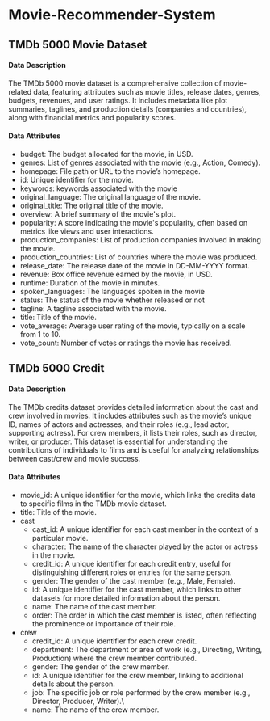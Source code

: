 # Movie-Recommender-System
## TMDb 5000 Movie Dataset
####  Data Description
The TMDb 5000 movie dataset is a comprehensive collection of movie-related data, featuring attributes such as movie titles, release dates, genres, budgets, revenues, and user ratings. It includes metadata like plot summaries, taglines, and production details (companies and countries), along with financial metrics and popularity scores. 
#### Data Attributes
+ budget: The budget allocated for the movie, in USD.
+ genres: List of genres associated with the movie (e.g., Action, Comedy).
+ homepage: File path or URL to the movie’s homepage.
+ id: Unique identifier for the movie.
+ keywords: keywords associated with the movie
+ original_language: The original language of the movie.
+ original_title: The original title of the movie.
+ overview: A brief summary of the movie's plot.
+ popularity: A score indicating the movie's popularity, often based on metrics like views and user interactions.
+ production_companies: List of production companies involved in making the movie.
+ production_countries: List of countries where the movie was produced.
+ release_date: The release date of the movie in DD-MM-YYYY format.
+ revenue: Box office revenue earned by the movie, in USD.
+ runtime: Duration of the movie in minutes.
+ spoken_languages: The languages spoken in the movie
+ status: The status of the movie whether released or not
+ tagline: A tagline associated with the movie.
+ title: Title of the movie.
+ vote_average: Average user rating of the movie, typically on a scale from 1 to 10.
+ vote_count: Number of votes or ratings the movie has received.
## TMDb 5000 Credit 
#### Data  Description
The TMDb credits dataset provides detailed information about the cast and crew involved in movies. It includes attributes such as the movie’s unique ID, names of actors and actresses, and their roles (e.g., lead actor, supporting actress). For crew members, it lists their roles, such as director, writer, or producer. This dataset is essential for understanding the contributions of individuals to films and is useful for analyzing relationships between cast/crew and movie success.
#### Data Attributes
+ movie_id: A unique identifier for the movie, which links the credits data to specific films in the TMDb movie dataset.
+ title: Title of the movie.
+ cast
  + cast_id: A unique identifier for each cast member in the context of a particular movie.
  + character: The name of the character played by the actor or actress in the movie.
  + credit_id: A unique identifier for each credit entry, useful for distinguishing different roles or entries for the same person.
  + gender: The gender of the cast member (e.g., Male, Female).
  + id: A unique identifier for the cast member, which links to other datasets for more detailed information about the person.
  + name: The name of the cast member.
  + order: The order in which the cast member is listed, often reflecting the prominence or importance of their role.
+ crew
   + credit_id: A unique identifier for each crew credit.
   + department: The department or area of work (e.g., Directing, Writing, Production) where the crew member contributed.
   + gender: The gender of the crew member.
   + id: A unique identifier for the crew member, linking to additional details about the person.
   + job: The specific job or role performed by the crew member (e.g., Director, Producer, Writer).\
   + name: The name of the crew member.
